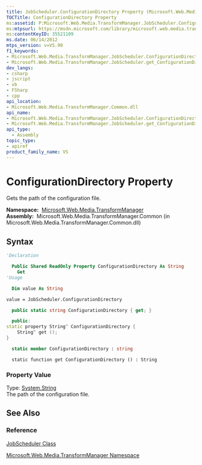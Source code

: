 ```yaml
---
title: JobScheduler.ConfigurationDirectory Property (Microsoft.Web.Media.TransformManager)
TOCTitle: ConfigurationDirectory Property
ms:assetid: P:Microsoft.Web.Media.TransformManager.JobScheduler.ConfigurationDirectory
ms:mtpsurl: https://msdn.microsoft.com/library/microsoft.web.media.transformmanager.jobscheduler.configurationdirectory(v=VS.90)
ms:contentKeyID: 35521109
ms.date: 06/14/2012
mtps_version: v=VS.90
f1_keywords:
- Microsoft.Web.Media.TransformManager.JobScheduler.ConfigurationDirectory
- Microsoft.Web.Media.TransformManager.JobScheduler.get_ConfigurationDirectory
dev_langs:
- csharp
- jscript
- vb
- FSharp
- cpp
api_location:
- Microsoft.Web.Media.TransformManager.Common.dll
api_name:
- Microsoft.Web.Media.TransformManager.JobScheduler.ConfigurationDirectory
- Microsoft.Web.Media.TransformManager.JobScheduler.get_ConfigurationDirectory
api_type:
  - Assembly
topic_type:
- apiref
product_family_name: VS
---
```


# ConfigurationDirectory Property

Gets the path of the configuration file.

**Namespace:**  [Microsoft.Web.Media.TransformManager](microsoft-web-media-transformmanager-namespace.md)  
**Assembly:**  Microsoft.Web.Media.TransformManager.Common (in Microsoft.Web.Media.TransformManager.Common.dll)

## Syntax

```vb
'Declaration

  Public Shared ReadOnly Property ConfigurationDirectory As String
    Get
'Usage

  Dim value As String

value = JobScheduler.ConfigurationDirectory
```

```csharp
  public static string ConfigurationDirectory { get; }
```

```cpp
  public:
static property String^ ConfigurationDirectory {
    String^ get ();
}
```

``` fsharp
  static member ConfigurationDirectory : string
```

```jscript
  static function get ConfigurationDirectory () : String
```

### Property Value

Type: [System.String](https://msdn.microsoft.com/library/s1wwdcbf)  
The path of the configuration file.  

## See Also

### Reference

[JobScheduler Class](jobscheduler-class-microsoft-web-media-transformmanager.md)

[Microsoft.Web.Media.TransformManager Namespace](microsoft-web-media-transformmanager-namespace.md)
